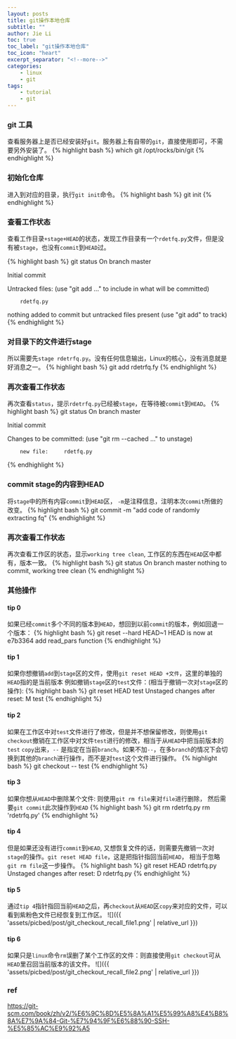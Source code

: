 ```yaml
---
layout: posts
title: git操作本地仓库
subtitle: ""
author: Jie Li
toc: true
toc_label: "git操作本地仓库"
toc_icon: "heart"
excerpt_separator: "<!--more-->"
categories: 
    - linux
    - git
tags:
    - tutorial
    - git
---
```


### git 工具
查看服务器上是否已经安装好`git`。服务器上有自带的`git`，直接使用即可，不需要另外安装了。
{% highlight bash %}
which git
/opt/rocks/bin/git
{% endhighlight %}

<!--more-->

### 初始化仓库
进入到对应的目录，执行`git init`命令。
{% highlight bash %}
git init
{% endhighlight %}

### 查看工作状态
查看工作目录`+stage+HEAD`的状态，发现工作目录有一个`rdetfq.py`文件，但是没有被`stage`，也没有`commit`到`HEAD`过。

{% highlight bash %}
git status
On branch master

Initial commit

Untracked files:
    (use "git add <file>..." to include in what will be committed)

        rdetfq.py

nothing added to commit but untracked files present (use "git add" to track)
{% endhighlight %}

### 对目录下的文件进行stage
所以需要先`stage rdetrfq.py`。没有任何信息输出，Linux的核心，没有消息就是好消息之一。
{% highlight bash %}
git add rdetrfq.fy
{% endhighlight %}

### 再次查看工作状态
再次查看`status`，提示`rdetrfq.py`已经被`stage`，在等待被`commit`到`HEAD`。
{% highlight bash %}
git status
On branch master

Initial commit

Changes to be committed:
    (use "git rm --cached <file>..." to unstage)

        new file:     rdetfq.py
{% endhighlight %}

### commit stage的内容到HEAD
将`stage`中的所有内容`commit`到`HEAD`区， `-m`是注释信息，注明本次`commit`所做的改变。
{% highlight bash %}
git commit -m "add code of randomly extracting fq"
{% endhighlight %}

### 再次查看工作状态
再次查看工作区的状态，显示`working tree clean`, 工作区的东西在`HEAD`区中都有，版本一致。
{% highlight bash %}
git status
On branch master
nothing to commit, working tree clean
{% endhighlight %}

### 其他操作
#### tip 0
如果已经`commit`多个不同的版本到`HEAD`，想回到以前`commit`的版本，例如回退一个版本：
{% highlight bash %}
git reset --hard HEAD~1
HEAD is now at e7b3364 add read_pars function
{% endhighlight %}

#### tip 1
如果你想撤销`add`到`stage`区的文件，使用`git reset HEAD +文件`，这里的单独的`HEAD`指的是当前版本
例如撤销`stage`区的`test`文件：(相当于撤销一次对`stage`区的操作):
{% highlight bash %}
git reset HEAD test
Unstaged changes after reset:
M       test
{% endhighlight %}

#### tip 2
如果在工作区中对`test`文件进行了修改，但是并不想保留修改，则使用`git checkout`撤销在工作区中对文件`test`进行的修改，相当于从`HEAD`中把当前版本的`test` `copy`出来，`--` 是指定在当前`branch`。如果不加`--`，在多`branch`的情况下会切换到其他的`branch`进行操作，而不是对`test`这个文件进行操作。
{% highlight bash %}
git checkout -- test
{% endhighlight %}

#### tip 3
如果你想从`HEAD`中删除某个文件: 则使用`git rm file`来对`file`进行删除， 然后需要`git commit`此次操作到`HEAD`
{% highlight bash %}
git rm rdetrfq.py
rm 'rdetrfq.py'
{% endhighlight %}

#### tip 4
但是如果还没有进行`commit`到`HEAD`, 又想恢复文件的话，则需要先撤销一次对`stage`的操作。`git reset HEAD file`，这是把指针指回当前`HEAD`， 相当于忽略`git rm file`这一步操作。
{% highlight bash %}
git reset HEAD rdetrfq.py
Unstaged changes after reset:
D       rdetrfq.py
{% endhighlight %}

#### tip 5
通过`tip 4`指针指回当前`HEAD`之后，再`checkout`从`HEAD`区`copy`来对应的文件，可以看到紫粉色文件已经恢复到工作区。
![]({{ 'assets/picbed/post/git_checkout_recall_file1.png' | relative_url }})

#### tip 6 
如果只是`linux`命令`rm`误删了某个工作区的文件：则直接使用`git checkout`可从`HEAD`里召回当前版本的该文件。
![]({{ 'assets/picbed/post/git_checkout_recall_file2.png' | relative_url }})

### ref
https://git-scm.com/book/zh/v2/%E6%9C%8D%E5%8A%A1%E5%99%A8%E4%B8%8A%E7%9A%84-Git-%E7%94%9F%E6%88%90-SSH-%E5%85%AC%E9%92%A5
